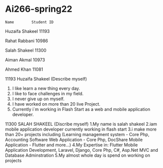 # Ai266-spring22

    Name	    Student ID
Huzaifa Shakeel	           11193

Rahat Rabbani	           10986

Salah Shakeel	           11300

Aiman Akmal	               10973

Ahmed Khan	               11081



11193 Huzaifa Shakeel (Describe myself)
1. I like learn a new thing every day.
2. I like to face challenges in my field.
3. I never give up on myself.
4. I have worked on more than 20 live Project.
5. Currently i`m working in Flash Start as a web and mobile application developer.


11300 SALAH SHAKEEL (Discribe myself)
1.My name is salah shakeel
2.iam mobile application developer currently working in flash start
3.i make more than 20+ projects including (Learning management system - Core Php, Accounting Software Web Application - Core Php, DocShare Mobile Application - Flutter and more...)
4.My Expertise in: Flutter Mobile Application Development, Laravel, Django, Core Php, C#, Asp.Net MVC and Database Adminstration
5.My almost whole day is spend on working on projects
